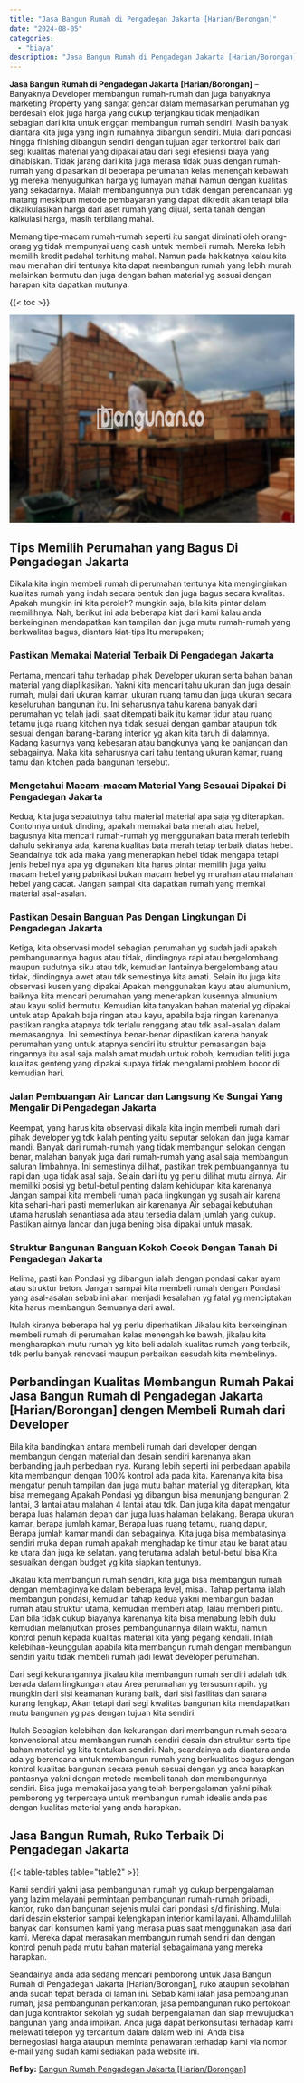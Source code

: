 ```yaml
---
title: "Jasa Bangun Rumah di Pengadegan Jakarta [Harian/Borongan]"
date: "2024-08-05"
categories: 
  - "biaya"
description: "Jasa Bangun Rumah di Pengadegan Jakarta [Harian/Borongan]. Seandainya anda ada sedang mencari pemborong untuk Jasa Bangun Rumah di Pengadegan Jakarta [Haria..."
---
```


**Jasa Bangun Rumah di Pengadegan Jakarta \[Harian/Borongan\]** – Banyaknya Developer membangun rumah-rumah dan juga banyaknya marketing Property yang sangat gencar dalam memasarkan perumahan yg berdesain elok juga harga yang cukup terjangkau tidak menjadikan sebagian dari kita untuk enggan membangun rumah sendiri. Masih banyak diantara kita juga yang ingin rumahnya dibangun sendiri. Mulai dari pondasi hingga finishing dibangun sendiri dengan tujuan agar terkontrol baik dari segi kualitas material yang dipakai atau dari segi efesiensi biaya yang dihabiskan. Tidak jarang dari kita juga merasa tidak puas dengan rumah-rumah yang dipasarkan di beberapa perumahan kelas menengah kebawah yg mereka menyuguhkan harga yg lumayan mahal Namun dengan kualitas yang sekadarnya. Malah membangunnya pun tidak dengan perencanaan yg matang meskipun metode pembayaran yang dapat dikredit akan tetapi bila dikalkulasikan harga dari aset rumah yang dijual, serta tanah dengan kalkulasi harga, masih terbilang mahal.

Memang tipe-macam rumah-rumah seperti itu sangat diminati oleh orang-orang yg tidak mempunyai uang cash untuk membeli rumah. Mereka lebih memilih kredit padahal terhitung mahal. Namun pada hakikatnya kalau kita mau menahan diri tentunya kita dapat membangun rumah yang lebih murah melainkan bermutu dan juga dengan bahan material yg sesuai dengan harapan kita dapatkan mutunya.

{{< toc >}}

![Jasa Bangun Rumah di Pengadegan Jakarta [Harian/Borongan]](/images/borong-bangunan-27.png)

## Tips Memilih Perumahan yang Bagus Di Pengadegan Jakarta

Dikala kita ingin membeli rumah di perumahan tentunya kita menginginkan kualitas rumah yang indah secara bentuk dan juga bagus secara kwalitas. Apakah mungkin ini kita peroleh? mungkin saja, bila kita pintar dalam memilihnya. Nah, berikut ini ada beberapa kiat dari kami kalau anda berkeinginan mendapatkan kan tampilan dan juga mutu rumah-rumah yang berkwalitas bagus, diantara kiat-tips Itu merupakan;

### Pastikan Memakai Material Terbaik Di Pengadegan Jakarta

Pertama, mencari tahu terhadap pihak Developer ukuran serta bahan bahan material yang diaplikasikan. Yakni kita mencari tahu ukuran dan juga desain rumah, mulai dari ukuran kamar, ukuran ruang tamu dan juga ukuran secara keseluruhan bangunan itu. Ini seharusnya tahu karena banyak dari perumahan yg telah jadi, saat ditempati baik itu kamar tidur atau ruang tetamu juga ruang kitchen nya tidak sesuai dengan gambar ataupun tdk sesuai dengan barang-barang interior yg akan kita taruh di dalamnya. Kadang kasurnya yang kebesaran atau bangkunya yang ke panjangan dan sebagainya. Maka kita seharusnya cari tahu tentang ukuran kamar, ruang tamu dan kitchen pada bangunan tersebut.

### Mengetahui Macam-macam Material Yang Sesauai Dipakai Di Pengadegan Jakarta

Kedua, kita juga sepatutnya tahu material material apa saja yg diterapkan. Contohnya untuk dinding, apakah memakai bata merah atau hebel, bagusnya kita mencari rumah-rumah yg menggunakan bata merah terlebih dahulu sekiranya ada, karena kualitas bata merah tetap terbaik diatas hebel. Seandainya tdk ada maka yang menerapkan hebel tidak mengapa tetapi jenis hebel nya apa yg digunakan kita harus pintar memilih juga yaitu macam hebel yang pabrikasi bukan macam hebel yg murahan atau malahan hebel yang cacat. Jangan sampai kita dapatkan rumah yang memkai material asal-asalan.

### Pastikan Desain Banguan Pas Dengan Lingkungan Di Pengadegan Jakarta

Ketiga, kita observasi model sebagian perumahan yg sudah jadi apakah pembangunannya bagus atau tidak, dindingnya rapi atau bergelombang maupun sudutnya siku atau tdk, kemudian lantainya bergelombang atau tidak, dindingnya awet atau tdk semestinya kita amati. Selain itu juga kita observasi kusen yang dipakai Apakah menggunakan kayu atau alumunium, baiknya kita mencari perumahan yang menerapkan kusennya almunium atau kayu solid bermutu. Kemudian kita tanyakan bahan material yg dipakai untuk atap Apakah baja ringan atau kayu, apabila baja ringan karenanya pastikan rangka atapnya tdk terlalu renggang atau tdk asal-asalan dalam memasangnya. Ini semestinya benar-benar dipastikan karena banyak perumahan yang untuk atapnya sendiri itu struktur pemasangan baja ringannya itu asal saja malah amat mudah untuk roboh, kemudian teliti juga kualitas genteng yang dipakai supaya tidak mengalami problem bocor di kemudian hari.

### Jalan Pembuangan Air Lancar dan Langsung Ke Sungai Yang Mengalir Di Pengadegan Jakarta

Keempat, yang harus kita observasi dikala kita ingin membeli rumah dari pihak developer yg tdk kalah penting yaitu seputar selokan dan juga kamar mandi. Banyak dari rumah-rumah yang tidak membangun selokan dengan benar, malahan banyak juga dari rumah-rumah yang asal saja membangun saluran limbahnya. Ini semestinya dilihat, pastikan trek pembuangannya itu rapi dan juga tidak asal saja. Selain dari itu yg perlu dilihat mutu airnya. Air memiliki posisi yg betul-betul penting dalam kehidupan kita karenanya Jangan sampai kita membeli rumah pada lingkungan yg susah air karena kita sehari-hari pasti memerlukan air karenanya Air sebagai kebutuhan utama haruslah senantiasa ada atau tersedia dalam jumlah yang cukup. Pastikan airnya lancar dan juga bening bisa dipakai untuk masak.

### Struktur Bangunan Banguan Kokoh Cocok Dengan Tanah Di Pengadegan Jakarta

Kelima, pasti kan Pondasi yg dibangun ialah dengan pondasi cakar ayam atau struktur beton. Jangan sampai kita membeli rumah dengan Pondasi yang asal-asalan sebab ini akan menjadi kesalahan yg fatal yg menciptakan kita harus membangun Semuanya dari awal.

Itulah kiranya beberapa hal yg perlu diperhatikan Jikalau kita berkeinginan membeli rumah di perumahan kelas menengah ke bawah, jikalau kita mengharapkan mutu rumah yg kita beli adalah kualitas rumah yang terbaik, tdk perlu banyak renovasi maupun perbaikan sesudah kita membelinya.

## Perbandingan Kualitas Membangun Rumah Pakai Jasa Bangun Rumah di Pengadegan Jakarta \[Harian/Borongan\] dengen Membeli Rumah dari Developer

Bila kita bandingkan antara membeli rumah dari developer dengan membangun dengan material dan desain sendiri karenanya akan berbanding jauh perbedaan nya. Kurang lebih seperti ini perbedaan apabila kita membangun dengan 100% kontrol ada pada kita. Karenanya kita bisa mengatur penuh tampilan dan juga mutu bahan material yg diterapkan, kita bisa memegang Apakah Pondasi yg dibangun bisa menunjang bangunan 2 lantai, 3 lantai atau malahan 4 lantai atau tdk. Dan juga kita dapat mengatur berapa luas halaman depan dan juga luas halaman belakang. Berapa ukuran kamar, berapa jumlah kamar, Berapa luas ruang tetamu, ruang dapur, Berapa jumlah kamar mandi dan sebagainya. Kita juga bisa membatasinya sendiri muka depan rumah apakah menghadap ke timur atau ke barat atau ke utara dan juga ke selatan. yang terutama adalah betul-betul bisa Kita sesuaikan dengan budget yg kita siapkan tentunya.

Jikalau kita membangun rumah sendiri, kita juga bisa membangun rumah dengan membaginya ke dalam beberapa level, misal. Tahap pertama ialah membangun pondasi, kemudian tahap kedua yakni membangun badan rumah atau struktur utama, kemudian memberi atap, lalau memberi pintu. Dan bila tidak cukup biayanya karenanya kita bisa menabung lebih dulu kemudian melanjutkan proses pembangunannya dilain waktu, namun kontrol penuh kepada kualitas material kita yang pegang kendali. Inilah kelebihan-keunggulan apabila kita membangun rumah dengan membangun sendiri yaitu tidak membeli rumah jadi lewat developer perumahan.

Dari segi kekurangannya jikalau kita membangun rumah sendiri adalah tdk berada dalam lingkungan atau Area perumahan yg tersusun rapih. yg mungkin dari sisi keamanan kurang baik, dari sisi fasilitas dan sarana kurang lengkap, Akan tetapi dari segi kwalitas bangunan kita mendapatkan mutu bangunan yg pas dengan tujuan kita sendiri.

Itulah Sebagian kelebihan dan kekurangan dari membangun rumah secara konvensional atau membangun rumah sendiri desain dan struktur serta tipe bahan material yg kita tentukan sendiri. Nah, seandainya ada diantara anda ada yg berencana untuk membangun rumah yang berkualitas bagus dengan kontrol kualitas bangunan secara penuh sesuai dengan yg anda harapkan pantasnya yakni dengan metode membeli tanah dan membangunnya sendiri. Bisa juga memakai jasa yang telah berpengalaman yakni pihak pemborong yg terpercaya untuk membangun rumah idealis anda pas dengan kualitas material yang anda harapkan.

## Jasa Bangun Rumah, Ruko Terbaik Di Pengadegan Jakarta

{{< table-tables table="table2" >}}

Kami sendiri yakni jasa pembangunan rumah yg cukup berpengalaman yang lazim melayani permintaan pembangunan rumah-rumah pribadi, kantor, ruko dan bangunan sejenis mulai dari pondasi s/d finishing. Mulai dari desain eksterior sampai kelengkapan interior kami layani. Alhamdulillah banyak dari konsumen kami yang merasa puas saat menggunakan jasa dari kami. Mereka dapat merasakan membangun rumah sendiri dan dengan kontrol penuh pada mutu bahan material sebagaimana yang mereka harapkan.

Seandainya anda ada sedang mencari pemborong untuk Jasa Bangun Rumah di Pengadegan Jakarta \[Harian/Borongan\], ruko ataupun sekolahan anda sudah tepat berada di laman ini. Sebab kami ialah jasa pembangunan rumah, jasa pembangunan perkantoran, jasa pembangunan ruko pertokoan dan juga kontraktor sekolah yg sudah berpengalaman dan siap mewujudkan bangunan yang anda impikan. Anda juga dapat berkonsultasi terhadap kami melewati telepon yg tercantum dalam dalam web ini. Anda bisa bernegosiasi harga ataupun meminta penawaran terhadap kami via nomor e-mail yang sudah kami sediakan pada website ini.

**Ref by:** [Bangun Rumah Pengadegan Jakarta [Harian/Borongan]](https://id.wikipedia.org/wiki/Bangun)
